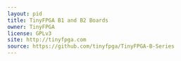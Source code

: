 ```yaml
---
layout: pid
title: TinyFPGA B1 and B2 Boards
owner: TinyFPGA
license: GPLv3
site: http://tinyfpga.com
source: https://github.com/tinyfpga/TinyFPGA-B-Series
---
```

